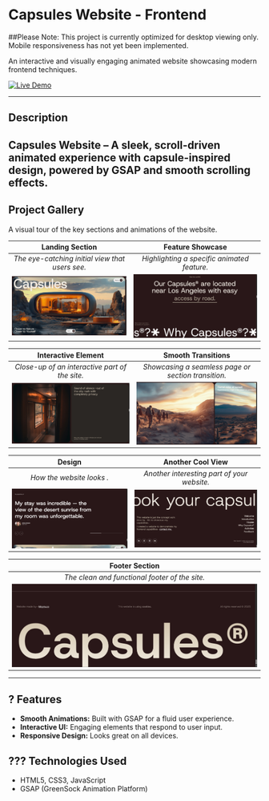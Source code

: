 # Capsules Website - Frontend
##Please Note: This project is currently optimized for desktop viewing only. Mobile responsiveness has not yet been implemented.




An interactive and visually engaging animated website showcasing modern frontend techniques.

[![Live Demo](https://img.shields.io/badge/Live-Demo-brightgreen?style=for-the-badge)](https://capsules-website-frontend.vercel.app/)

---

##  Description
Capsules Website – A sleek, scroll-driven animated experience with capsule-inspired design, powered by GSAP and smooth scrolling effects.
---

##  Project Gallery

A visual tour of the key sections and animations of the website.

| Landing Section | Feature Showcase |
| :---: | :---: |
| *The eye-catching initial view that users see.* | *Highlighting a specific animated feature.* |
| ![Landing Section Screenshot](/images/Screenshot-1.png) | ![Feature Showcase Screenshot](/images/Screenshot-2.png) |

| Interactive Element | Smooth Transitions |
| :---: | :---: |
| *Close-up of an interactive part of the site.* | *Showcasing a seamless page or section transition.* |
| ![Interactive Element Screenshot](/images/Screenshot-3.png) | ![Transition Screenshot](/images/Screenshot-4.png) |

|  Design | Another Cool View |
| :---: | :---: |
| *How the website looks .* | *Another interesting part of your website.* |
| ![Responsive View Screenshot](/images/Screenshot-5.png) | ![Cool View Screenshot](/images/Screenshot--6.png) |

| **Footer Section** |
| :---: |
| *The clean and functional footer of the site.* |
| ![Footer Screenshot](/images/Screenshot-7.png) |

---

## ? Features

- **Smooth Animations:** Built with GSAP for a fluid user experience.
- **Interactive UI:** Engaging elements that respond to user input.
- **Responsive Design:** Looks great on all devices.

## ??? Technologies Used

- HTML5, CSS3, JavaScript
- GSAP (GreenSock Animation Platform)

